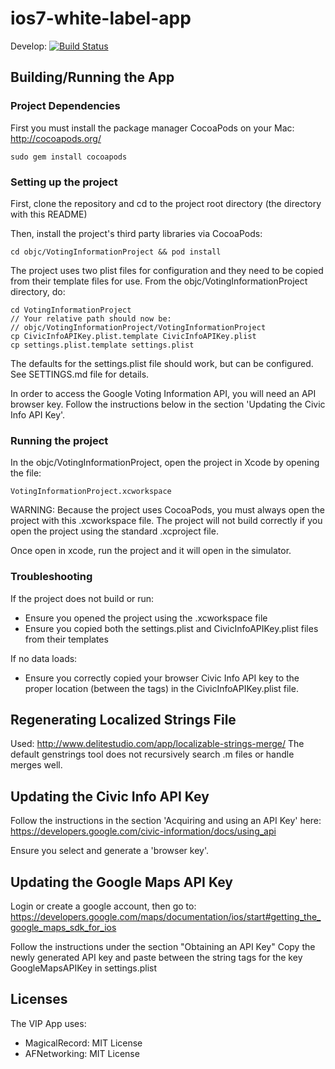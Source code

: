 # ios7-white-label-app

Develop: [![Build Status](https://travis-ci.org/votinginfoproject/ios7-white-label-app.png?branch=develop)](https://travis-ci.org/votinginfoproject/ios7-white-label-app)


## Building/Running the App


### Project Dependencies

First you must install the package manager CocoaPods on your Mac:
http://cocoapods.org/
```
sudo gem install cocoapods
```


### Setting up the project

First, clone the repository and cd to the project root directory (the directory with this README)

Then, install the project's third party libraries via CocoaPods:
```
cd objc/VotingInformationProject && pod install
```

The project uses two plist files for configuration and they need to be copied from their template
files for use. From the objc/VotingInformationProject directory, do:

```
cd VotingInformationProject
// Your relative path should now be: 
// objc/VotingInformationProject/VotingInformationProject
cp CivicInfoAPIKey.plist.template CivicInfoAPIKey.plist
cp settings.plist.template settings.plist
```

The defaults for the settings.plist file should work, but can be configured.
See SETTINGS.md file for details.

In order to access the Google Voting Information API, you will need an API browser key.
Follow the instructions below in the section 'Updating the Civic Info API Key'.


### Running the project

In the objc/VotingInformationProject, open the project in Xcode by opening the file:
```
VotingInformationProject.xcworkspace
```
WARNING: Because the project uses CocoaPods, you must always open the project with this
.xcworkspace file. The project will not build correctly if you open the project using
the standard .xcproject file.

Once open in xcode, run the project and it will open in the simulator.


### Troubleshooting

If the project does not build or run:
  - Ensure you opened the project using the .xcworkspace file
  - Ensure you copied both the settings.plist and CivicInfoAPIKey.plist files from their templates

If no data loads:
  - Ensure you correctly copied your browser Civic Info API key to the proper location (between the <string> tags) in the CivicInfoAPIKey.plist file.


## Regenerating Localized Strings File

Used: http://www.delitestudio.com/app/localizable-strings-merge/
The default genstrings tool does not recursively search .m files or handle merges well.


## Updating the Civic Info API Key

Follow the instructions in the section 'Acquiring and using an API Key' here:
https://developers.google.com/civic-information/docs/using_api

Ensure you select and generate a 'browser key'.


## Updating the Google Maps API Key

Login or create a google account, then go to:
https://developers.google.com/maps/documentation/ios/start#getting_the_google_maps_sdk_for_ios

Follow the instructions under the section "Obtaining an API Key"
Copy the newly generated API key and paste between the string tags for the key GoogleMapsAPIKey in settings.plist


## Licenses

The VIP App uses:
  - MagicalRecord: MIT License
  - AFNetworking: MIT License
